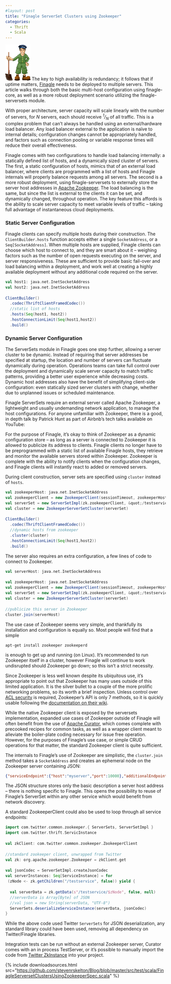 ```yaml
---
#layout: post
title: "Finagle ServerSet Clusters using Zookeeper"
categories:
  - Thrift
  - Scala
---
```


![Web Components](/assets/images/2013/10/zookeeper.png) The key to high availability is redundancy; it follows that if uptime matters, [Finagle](http://twitter.github.io/finagle/) needs to be deployed to multiple servers. This article walks through both the basic multi-host configuration using finagle-core, as well as a more robust deployment scenario utilizing the finagle-serversets module.

With proper architecture, server capacity will scale linearly with the number of servers, for <em>N</em> servers, each should receive <em><sup>1</sup>/<sub>N</sub></em> of all traffic. This is a complex problem that can’t always be handled using an external/hardware load balancer. Any load balancer external to the application is naïve to internal details; configuration changes cannot be appropriately handled, and factors such as connection pooling or variable response times will reduce their overall effectiveness.

Finagle comes with two configurations to handle load balancing internally: a statically defined list of hosts, and a dynamically sized cluster of servers. The first, a static configuration of hosts, mimics that of an external load balancer, where clients are programmed with a list of hosts and Finagle internals will properly balance requests among all servers. The second is a more robust deployment, using finagle-serversets to externally store the server host addresses in [Apache Zookeeper](http://zookeeper.apache.org/). The load balancing is the same, but since the list is external to the clients it can be set, and dynamically changed, throughout operation. The key feature this affords is the ability to scale server capacity to meet variable levels of traffic – taking full advantage of instantaneous cloud deployments.

### Static Server Configuration

Finagle clients can specify multiple hosts during their construction. The `ClientBuilder.hosts` function accepts either a single `SocketAddress`, or a `Seq[SocketAddress]`. When multiple hosts are supplied, Finagle clients can choose which host to connect to, and they are smart about it – weighing factors such as the number of open requests executing on the server, and server responsiveness. These are sufficient to provide basic fail-over and load balancing within a deployment, and work well at creating a highly available deployment without any additional code required on the server.

```scala
val host1: java.net.InetSocketAddress
val host2: java.net.InetSocketAddress
 
ClientBuilder()
  .codec(ThriftClientFramedCodec())
  //static list of hosts
  .hosts(Seq(host1, host2))
  .hostConnectionLimit(Seq(host1,host2))
  .build()
```

### Dynamic Server Configuration

The ServerSets module in Finagle goes one step further, allowing a server cluster to be dynamic. Instead of requiring that server addresses be specified at startup, the location and number of servers can fluctuate dynamically during operation. Operations teams can take full control over the deployment and dynamically scale server capacity to match traffic patterns, providing a better user experience while decreasing costs. Dynamic host addresses also have the benefit of simplifying client-side configuration: even statically sized server clusters with change, whether due to unplanned issues or scheduled maintenance.

Finagle ServerSets require an external server called Apache Zookeeper, a lightweight and usually undemanding network application, to manage the host configurations. For anyone unfamiliar with Zookeeper, there is a good, in depth talk by Patrick Hunt as part of Airbnb’s tech talks available on YouTube:



For the purpose of Finagle, it’s okay to think of Zookeeper as a dynamic configuration store – as long as a server is connected to Zookeeper it is allowed to publicize its address to clients. Finagle clients no longer have to be preprogrammed with a static list of available Finagle hosts, they retrieve and monitor the available servers stored within Zookeeper. Zookeeper is complete with the ability to notify clients when the configuration changes, and Finagle clients will instantly react to added or removed servers.

During client construction, server sets are specified using `cluster` instead of `hosts`.

```scala
val zookeeperHost: java.net.InetSocketAddress
val zookeeperClient = new ZookeeperClient(sessionTimeout, zookeeperHost)
val serverSet = new ServerSetImpl(zk.zookeeperClient, &quot;/testservice&quot;)
val cluster = new ZookeeperServerSetCluster(serverSet)
 
ClientBuilder()
  .codec(ThriftClientFramedCodec())
  //dynamic hosts from zookeeper
  .cluster(cluster)
  .hostConnectionLimit(Seq(host1,host2))
  .build()
```

The server also requires an extra configuration, a few lines of code to connect to Zookeeper.

```scala
val serverHost: java.net.InetSocketAddress
 
val zookeeperHost: java.net.InetSocketAddress
val zookeeperClient = new ZookeeperClient(sessionTimeout, zookeeperHost)
val serverSet = new ServerSetImpl(zk.zookeeperClient, &quot;/testservice&quot;)
val cluster = new ZookeeperServerSetCluster(serverSet)
 
//publicize this server in Zookeeper
cluster.join(serverHost)
```

The use case of Zookeeper seems very simple, and thankfully its installation and configuration is equally so. Most people will find that a simple

```
apt-get install zookeeper zookeeperd
```

is enough to get up and running (on Linux). It’s recommended to run Zookeeper itself in a cluster, however Finagle will continue to work undisrupted should Zookeeper go down; so this isn’t a strict necessity.

Since Zookeeper is less well known despite its ubiquitous use, it’s appropriate to point out that Zookeeper has many uses outside of this limited application. It is the silver bullet to a couple of the more prolific networking problems, so its worth a brief inspection. Unless control over [ACL security](http://en.wikipedia.org/wiki/Access_control_list) is required, Zookeeper’s API is only 7 methods, so it is quickly usable following the [documentation on their wiki](https://cwiki.apache.org/confluence/display/ZOOKEEPER/Index).

While the native Zookeeper client is exposed by the serversets implementation, expanded use cases of Zookeeper outside of Finagle will often benefit from the use of [Apache Curator](http://curator.incubator.apache.org/), which comes complete with precooked recipes for common tasks, as well as a wrapper client meant to alleviate the boiler-plate coding necessary for issue free operation. However, for the purposes of Finagle’s use case, or simple CRUD operations for that matter, the standard Zookeeper client is quite sufficient.

The internals to Finagle’s use of Zookeeper are simplistic, the `cluster.join` method takes a `SocketAddress` and creates an ephemeral node on the Zookeeper server containing JSON:

```json
{"serviceEndpoint":{"host":"myserver","port":10000},"additionalEndpoints":{},"status":"ALIVE"}
```

The JSON structure stores only the basic description a server host address – there is nothing specific to Finagle. This opens the possibility to reuse of Finagle’s ServerSet within any other service which would benefit from network discovery.

A standard ZookeeperClient could also be used to loop through all service endpoints:

```scala
import com.twitter.common.zookeeper.{ ServerSets, ServerSetImpl }
import com.twitter.thrift.ServicInstance
 
val zkClient: com.twitter.common.zookeeper.ZookeeperClient
 
//standard zookeeper client, unwrapped from Twitter
val zk: org.apache.zookeeper.Zookeeper = zkClient.get
 
val jsonCodec = ServerSetImpl.createJsonCodec
val serverInstances: Seq[ServiceInstance] = for
 (zNode <- zk.getChildren("/testservice", false)) yield {
 
  val serverData = zk.getData(s"/testservice/$zNode", false, null)
  //serverData is Array[Byte] of JSON
  //val json = new String(serverData, "UTF-8")
  ServerSets.deserializeServiceInstance(serverData, jsonCodec)
}
```

While the above code used Twitter `ServerSets` for JSON deserialization, any standard library could have been used, removing all dependency on Twitter/Finagle libraries.

Integration tests can be run without an external Zookeeper server, Curator comes with an in process TestServer, or it’s possible to manually import the code from [Twitter ZkInstance](https://github.com/twitter/finagle/blob/master/finagle-serversets/src/test/scala/com/twitter/finagle/zookeeper/ZkInstance.scala) into your project.

{%
  include downloadsources.html
  src="https://github.com/stevenrskelton/Blog/blob/master/src/test/scala/FinagleServersetClustersUsingZookeeperSpec.scala"
%}